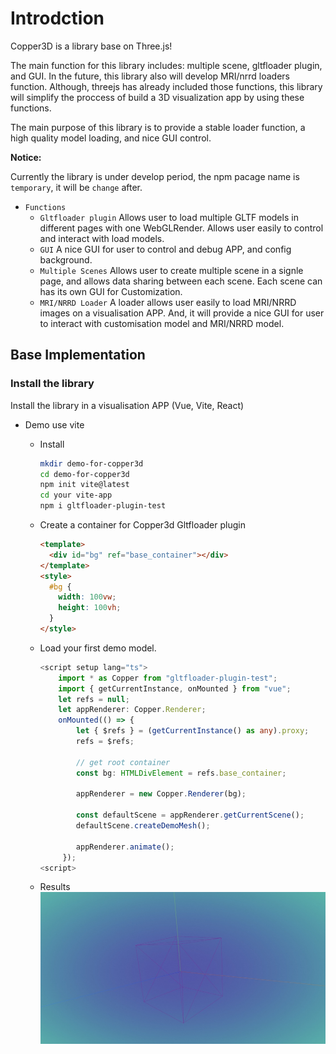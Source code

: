 # Introdction

Copper3D is a library base on Three.js!

The main function for this library includes: multiple scene, gltfloader plugin, and GUI. In the future, this library also will develop MRI/nrrd loaders function. Although, threejs has already included those functions, this library will simplify the proccess of build a 3D visualization app by using these functions.

The main purpose of this library is to provide a stable loader function, a high quality model loading, and nice GUI control.

**Notice:**

Currently the library is under develop period, the npm pacage name is `temporary`, it will be `change` after.

- `Functions`
  - `Gltfloader plugin`
    Allows user to load multiple GLTF models in different pages with one WebGLRender.
    Allows user easily to control and interact with load models.
  - `GUI`
    A nice GUI for user to control and debug APP, and config background.
  - `Multiple Scenes`
    Allows user to create multiple scene in a signle page, and allows data sharing between each scene.
    Each scene can has its own GUI for Customization.
  - `MRI/NRRD Loader`
    A loader allows user easily to load MRI/NRRD images on a visualisation APP. And, it will provide a nice GUI for user to interact with customisation model and MRI/NRRD model.

## Base Implementation

### Install the library

Install the library in a visualisation APP (Vue, Vite, React)

- Demo use vite

  - Install

    ```bash
    mkdir demo-for-copper3d
    cd demo-for-copper3d
    npm init vite@latest
    cd your vite-app
    npm i gltfloader-plugin-test
    ```

  - Create a container for Copper3d Gltfloader plugin

    ```html
    <template>
      <div id="bg" ref="base_container"></div>
    </template>
    <style>
      #bg {
        width: 100vw;
        height: 100vh;
      }
    </style>
    ```

  - Load your first demo model.

    ```ts
    <script setup lang="ts">
        import * as Copper from "gltfloader-plugin-test";
        import { getCurrentInstance, onMounted } from "vue";
        let refs = null;
        let appRenderer: Copper.Renderer;
        onMounted(() => {
            let { $refs } = (getCurrentInstance() as any).proxy;
            refs = $refs;

            // get root container
            const bg: HTMLDivElement = refs.base_container;

            appRenderer = new Copper.Renderer(bg);

            const defaultScene = appRenderer.getCurrentScene();
            defaultScene.createDemoMesh();

            appRenderer.animate();
         });
    <script>
    ```

  - Results
    ![results](../_static/images/intro_01.jpg)
